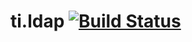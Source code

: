 ti.ldap [![Build Status](https://magnum.travis-ci.com/appcelerator-modules/ti.ldap.svg?token=C6poLybMz9ERuFX5KZsz)](https://magnum.travis-ci.com/appcelerator-modules/ti.ldap)
=======